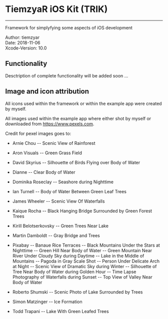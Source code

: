 # TiemzyaR iOS Kit (TRIK)
---

Framework for simplyfying some aspects of iOS development

Author: tiemzyar <br />
Date: 2018-11-06 <br />
Xcode-Version: 10.0

## Functionality

Desctription of complete functionality will be added soon ...

## Image and icon attribution

All icons used within the framework or within the example app were created by myself. 

All images used within the example app where either shot by myself or downloaded from https://www.pexels.com.

Credit for pexel images goes to:

* Arnie Chou
-- Scenic View of Rainforest

* Aron Visuals
-- Green Grass Field

* David Skyrius
-- Silhouette of Birds Flying over Body of Water

* Dianne
-- Clear Body of Water

* Dominika Roseclay
-- Seashore during Nighttime

* Ian Turnell
-- Body of Water Between Green Leaf Trees

* James Wheeler
-- Scenic View Of Waterfalls

* Kaique Rocha
-- Black Hanging Bridge Surrounded by Green Forest Trees

* Kirill Belotserkovsky
-- Green Trees Near Lake

* Martin Damboldt
-- Gray Bridge and Trees

* Pixabay
-- Banaue Rice Terraces
-- Black Mountains Under the Stars at Nighttime
-- Green Hill Near Body of Water
-- Green Mountain Near River Under Cloudy Sky during Daytime
-- Lake in the Middle of Mountains
-- Pagoda in Gray Scale Shot
-- Person Under Delicate Arch at Night
-- Scenic View of Dramatic Sky during Winter
-- Silhouette of Tree Near Body of Water during Golden Hour
-- Time Lapse Photography of Waterfalls during Sunset
-- Top View of Valley Near Body of Water

* Roberto Shumski
-- Scenic Photo of Lake Surrounded by Trees

* Simon Matzinger
-- Ice Formation

* Todd Trapani
-- Lake With Green Leafed Trees
